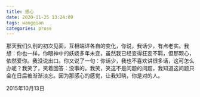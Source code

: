```yaml
---
title: 感心
date: 2020-11-25 13:24:09
tags: wangqian
categories: prose
---
```

那天我们久别的初次见面，互相端详各自的变化<!--more-->，你说，我话少，有点老实。我想：你也一样，你眼神中的妖娆多年未变，虽然我已经变得狂妄不羁，但那颗心，依然爱你。我没说出口。你又说了一句：你话少，我也不喜欢讲很多话，这可怎么办呢？我笑了，笑着回答：没事的。我笑，笑这不是问题的问题，我知道这问题只会在日后被渐渐淡忘。因为那感心的感觉，让我知晓，你是对的人。

2015年10月13日
